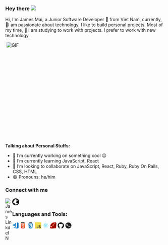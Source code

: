 
### Hey there <img src="https://media.giphy.com/media/hvRJCLFzcasrR4ia7z/giphy.gif" width="25px">

Hi, I'm James Mai, a Junior Software Developer 🚀 from Viet Nam, currently, 🙍I am passionate about technology. I like to build personal projects. Most of my time, 👨 I am studying to work with projects. I prefer to work with new technology. 

<img align="right" alt="GIF" src="https://github.com/abhisheknaiidu/abhisheknaiidu/blob/master/code.gif?raw=true" width="500" height="320" />
 
**Talking about Personal Stuffs:**

- 🔭 I’m currently working on something cool 😉
- 🌱 I’m currently learning JavaScript, React
- 👯 I’m looking to collaborate on JavaScript, React, Ruby, Ruby On Rails, CSS, HTML
- 😄 Pronouns: he/him

### Connect with me 

<a href="https://www.linkedin.com/in/jamesmai0512/">
  <img align="left" alt="James LinkdeIN" width="22px" src="https://cdn.jsdelivr.net/npm/simple-icons@v3/icons/linkedin.svg" />
</a>
<a href="https://jamesmai.dev">
  <img align="left" alt="James Web" width="22px" src="https://raw.githubusercontent.com/iconic/open-iconic/master/svg/globe.svg" />
</a>

<br/>

### Languages and Tools:

<code><img height="20" src="https://raw.githubusercontent.com/github/explore/80688e429a7d4ef2fca1e82350fe8e3517d3494d/topics/visual-studio-code/visual-studio-code.png"></code>
<code><img height="20" src="https://raw.githubusercontent.com/github/explore/80688e429a7d4ef2fca1e82350fe8e3517d3494d/topics/html/html.png"></code>
<code><img height="20" src="https://raw.githubusercontent.com/github/explore/80688e429a7d4ef2fca1e82350fe8e3517d3494d/topics/css/css.png"></code>
<code><img height="20" src="https://raw.githubusercontent.com/github/explore/80688e429a7d4ef2fca1e82350fe8e3517d3494d/topics/javascript/javascript.png"></code>
<code><img height="20" src="https://raw.githubusercontent.com/github/explore/80688e429a7d4ef2fca1e82350fe8e3517d3494d/topics/react/react.png"></code>
<code><img height="20" src="https://raw.githubusercontent.com/github/explore/80688e429a7d4ef2fca1e82350fe8e3517d3494d/topics/ruby/ruby.png"></code>
<code><img height="20" src="https://raw.githubusercontent.com/github/explore/78df643247d429f6cc873026c0622819ad797942/topics/github/github.png"></code>
<code><img height="20" src="https://raw.githubusercontent.com/github/explore/80688e429a7d4ef2fca1e82350fe8e3517d3494d/topics/terminal/terminal.png"></code>



